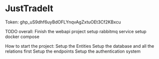 # JustTradeIt


Token: 
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


TODO overall:
Finish the webapi project
setup rabbitmq service
setup docker compose

How to start the project:
Setup the Entities
Setup the database and all the relations first
Setup the endpoints
Setup the authentication system

